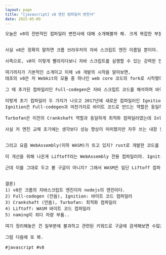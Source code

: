 ```yaml
---
layout: page
title: "[javascript] v8 엔진 컴파일러 변천사"
date: 2022-05-09
---
```


<pre>
오늘은 v8의 전반적인 컴파일러 변천사에 대해 소개해볼까 해. 크게 복잡한 부분은 없으니 편하게 읽어줘.


사실 v8은 정확히 말하면 크롬 브라우저의 자바 스크립트 엔진 이름일 뿐이야. 파이어 폭스는 SpiderMonkey, 사파리는 Webkit(JavascriptCore) 등 브라우저마다 개별적으로 자바 스크립트 엔진을 가지고 있는 것처럼. 여러가지 브라우저가 혼재되던 2010년도 초기에 v8은 거듭되는 개선 끝에 브라우저 전쟁의 최종 승자가 되었지. 물론 extension 기능도 그 역할이 컸고. (팝업 번역은 사랑입니다)

사족으로, v8이 이렇게 빨라지다보니 자바 스크립트를 실행할 수 있는 강력한 엔진이 되었고 어떤 프로젝트에서 v8을 컴파일 엔진으로 차용하여 libuv를 결합한 어플리케이션을 개발하게 돼. 이 프로젝트가 nodejs이고, 이걸 만든 사람이 Ryan dahl이란 사람이야. 

여기까지가 기본적인 소개이고 이제 v8 개발의 시작을 알아보면,
태초의 v8은 저 Webkit의 모듈 중 하나인 web core 코드의 fork로 시작했어. 이를 기반으로 개발하다가 2011년이 변곡점이 되었는데 Full-codegen과 Crankshaft가 추가된거지. 이 개선으로 기존보다 50% 이상의 비약적인 성능 향상을 이루게 돼. 이전 버전도 브라우저 사이에서는 빠른 편이었는데 말이야.

그 때 추가된 컴파일러인 Full-codegen은 자바 스크립트 코드를 해석하여 바이트 코드로 만드는 컴파일러고, Crankshaft는 그 바이트 코드로 추상화 트리(SSA)를 만들어 최적화를 시키는 컴파일러야. 모든 코드가 Crankshaft로 최적화될 필요는 없기 때문에 최초 실행은 Full-codegen으로 컴파일된 기본 바이트 코드로 실행되고 여러 번 실행되는 hot function에 한해 그 부분만 실시간 최적화되는 방식을 채택했지.

이렇게 초기 컴파일러 두 가지가 나오고 2017년에 새로운 컴파일러인 Ignition과 Turbofan가 나오게 되었어.
Ignition은 Full-codegen과 마찬가지로 바이트 코드로 만드는 역할은 동일하지만 이전보다 더 발전했어. 기존에는 전체 코드를 메모리에 올려놓은 이후에야 바이트 코드 생성이 가능했지만 Ignition은 한줄씩 해석하여 바이트 코드를 만들 수 있어서 메모리 사용량이 훨씬 적었지. 이는 모바일에서 특히 강점을 발휘했어.

Turbofan은 이전의 Crankshaft 역할과 동일하게 최적화 컴파일러였는데 Inline cache, Hidden class, CodeStubAssembler (이하 CSA) 등의 새로운 기능이 추가되면서 메모리 사용량과 유지 보수 효율성, 성능 등이 모두 좋아지게 되었어. 

사실 저 엔진 교체 초기에는 생각보다 성능 향상이 미미했지만 자주 쓰는 내장 함수를 CSA로 재구현하면서 성능이 점점 빨라졌어. 예를 들어 Promise를 CSA로 재구현하여 몇배의 성능 향상이 있었다고 해.


그리고 요즘 WebAssembly(이하 WASM)가 뜨고 있지? rust로 개발한 코드를 WASM에 올려서 쓴다거나 그런거 말이야. v8에서도 WASM을 지원하는데 초기에는 이게 상당히 느렸어. 왜냐하면 WASM은 LLVM으로 컴파일된 바이트 코드인데 이게 Turbofan을 거쳐야 실행이 되었거든.

이 개선을 위해 나온게 Liftoff라는 WebAssembly 전용 컴파일러야. Ignition처럼 바이트 코드를 그대로 실행하는 역할이야. 다운로드 받으면서 컴파일도 된다고 하니 꽤 유용하지. 이런 특징으로 Turbofan보다 훨씬 빠르게 코드를 생성할 수 있는데 최적화를 거치지 않기 때문에 Turbofan으로 컴파일 된 코드보다 50%~70% 낮은 성능이 단점이야. 

근데 이를 그대로 두고 볼 구글이 아니지? 그래서 WASM은 일단 Liftoff 컴파일러로 빠른 실행을 시켜놓고, 백그라운드에서 Turbofan 컴파일러가 열심히 최적화를 해. 이 때 함수 단위로 최적화를 진행하는데 최적화 작업이 완료되는 즉시 기존 함수를 교체해서 성능을 개선하는데 모든 함수가 최적화 될 때까지 이 작업을 반복하게 돼.


결론)
1) v8은 크롬의 자바스크립트 엔진이자 nodejs의 엔진이다.
2) Full-codegen (안씀), Ignition: 바이트 코드 컴파일러
3) Crankshaft (안씀), Turbofan: 최적화 컴파일러
4) Liftoff: WASM 바이트 코드 컴파일러
5) naming이 죄다 차량 부품..

여기 정리해놓은 건 일부분에 불과하고 관련된 키워드로 구글에 검색해보면 수많은 정보들이 있으니 한번씩 읽어보면 도움될거야. 이런 불친절한 글에 비해 성능 그래프나 예제 코드도 많고 말이야.

그럼 다음에 또 봐.

#javascript #v8

